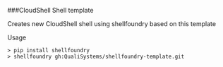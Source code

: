 ###CloudShell Shell template

Creates new CloudShell shell using shellfoundry based on this template

Usage 

```batch
> pip install shellfoundry
> shellfoundry gh:QualiSystems/shellfoundry-template.git
```

